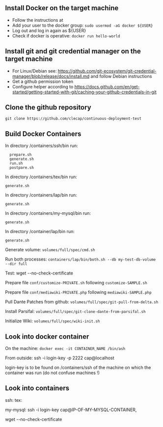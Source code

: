 


## Install Docker on the target machine
* Follow the instructions at 
* Add your user to the docker group: ```sudo usermod -aG docker ${USER}```
* Log out and log in again as ${USER}
* Check if docker is operative: ```docker run hello-world```


## Install git and git credential manager on the target machine
* For Linux/Debian see: https://github.com/git-ecosystem/git-credential-manager/blob/release/docs/install.md and follow Debian instructions
* Get a github permission token
* Configure helper according to https://docs.github.com/en/get-started/getting-started-with-git/caching-your-github-credentials-in-git


## Clone the github repository

  ```git clone https://github.com/clecap/continuous-deployment-test ```

## Build Docker Containers

In directory /containers/ssh/bin run:
```
  prepare.sh
  generate.sh
  run.sh
  postpare.sh
```

In directory /containers/tex/bin run:
```
generate.sh
```

In directory /containers/lap/bin run:

```
generate.sh
```


In directory /containers/my-mysql/bin run:

```
generate.sh
```

In directory /container/lap/bin run:

```
generate.sh
```

Generate volume: ```volumes/full/spec/cmd.sh```

Run both processes: ```containers/lap/bin/both.sh --db my-test-db-volume --dir full```

Test: wget --no-check-certificate

Prepare file ```conf/customize-PRIVATE.sh``` following ```customize-SAMPLE.sh```

Prepare file ```conf/mediawiki-PRIVATE.php``` following ```mediawiki-SAMPLE.php```


Pull Dante Patches from github: ```volumes/full/spec/git-pull-from-delta.sh```

Install Parsifal: ```volumes/full/spec/git-clone-dante-from-parsifal.sh```

Initialize Wiki: ```volumes/full/spec/wiki-init.sh```



## Look into docker container

On the machine:  ```docker exec -it CONTAINER_NAME /bin/ash```

From outside:  ssh -i login-key -p 2222 cap@localhost

login-key is to be found on /containers/ssh of the machine on which the container was run (do not confuse machines !)



## Look into containers

ssh:
tex:


my-mysql:  ssh -i login-key cap@IP-OF-MY-MYSQL-CONTAINER‚



wget --no-check-certificate



